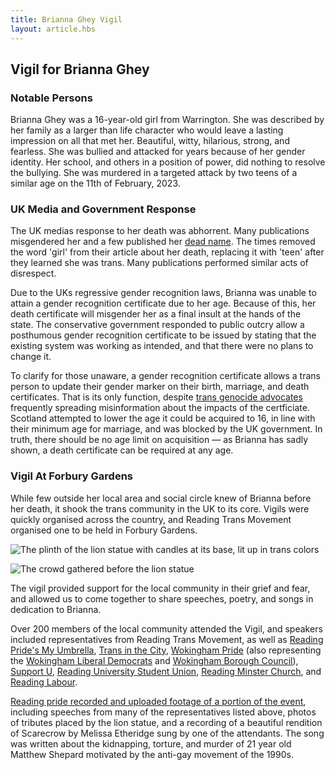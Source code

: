 ```yaml
---
title: Brianna Ghey Vigil
layout: article.hbs
---
```


<section class="article-block">

## Vigil for Brianna Ghey

</section>

<section class="article-block stack">

### Notable Persons

Brianna Ghey was a 16-year-old girl from Warrington. She was described by her
family as a larger than life character who would leave a lasting impression on
all that met her. Beautiful, witty, hilarious, strong, and fearless. She was
bullied and attacked for years because of her gender identity. Her school, and
others in a position of power, did nothing to resolve the bullying. She was
murdered in a targeted attack by two teens of a similar age on the 11th of
February, 2023.

</section>


<section class="article-block stack">

### UK Media and Government Response

The UK medias response to her death was abhorrent. Many publications
misgendered her and a few published her [dead name](/misc/deadname). The
times removed the word 'girl' from their article about her death, replacing it
with 'teen' after they learned she was trans. Many publications performed
similar acts of disrespect.

Due to the UKs regressive gender recognition laws, Brianna was unable to attain
a gender recognition certificate due to her age. Because of this, her death
certificate will misgender her as a final insult at the hands of the state. The
conservative government responded to public outcry allow a posthumous gender
recognition certificate to be issued by stating that the existing system was
working as intended, and that there were no plans to change it.

To clarify for those unaware, a gender recognition certificate allows a trans
person to update their gender marker on their birth, marriage, and death
certificates. That is its only function, despite [trans genocide
advocates](/misc/tga) frequently spreading misinformation about the impacts of
the certficiate. Scotland attempted to lower the age it could be acquired to
16, in line with their minimum age for marriage, and was blocked by the UK
government. In truth, there should be no age limit on acquisition &mdash; as
Brianna has sadly shown, a death certificate can be required at any age.

</section>

<section class="article-block stack">

### Vigil At Forbury Gardens

While few outside her local area and social circle knew of Brianna before her
death, it shook the trans community in the UK to its core. Vigils were quickly
organised across the country, and Reading Trans Movement organised one to be
held in Forbury Gardens.

![The plinth of the lion statue with candles at its base, lit up in trans colors](/images/vigil-statue.jpg)

![The crowd gathered before the lion statue](/images/vigil.jpg)

The vigil provided support for the local community in their grief and fear, and
allowed us to come together to share speeches, poetry, and songs in dedication
to Brianna.

Over 200 members of the local community attended the Vigil, and speakers
included representatives from Reading Trans Movement, as well as [Reading
Pride's My Umbrella][myum], [Trans in the City][titc], [Wokingham
Pride][wpride] (also representing the [Wokingham Liberal Democrats][wld] and
[Wokingham Borough Council][wbc]), [Support U][spu], [Reading University
Student Union][rusu], [Reading Minster Church][rmc], and [Reading Labour][rl].

[Reading pride recorded and uploaded footage of a portion of the
event][vigilvid], including speeches from many of the representatives listed
above, photos of tributes placed by the lion statue, and a recording of a
beautiful rendition of Scarecrow by Melissa Etheridge sung by one of the
attendants. The song was written about the kidnapping, torture, and murder of
21 year old Matthew Shepard motivated by the anti-gay movement of the 1990s.

</section>

[vigilvid]: https://www.youtube.com/watch?v=Wl-cQ8yft6I
[myum]: https://www.myumbrella.org.uk/
[titc]: https://www.transinthecity.co.uk/ 
[wld]: https://www.wokinghamlibdems.org.uk/
[wpride]: https://www.facebook.com/groups/866071167221161/
[wbc]: https://www.wokingham.gov.uk/
[spu]: https://www.supportu.org.uk/
[rusu]: https://www.rusu.co.uk/
[rmc]: https://www.readingminster.org.uk/
[rl]: https://readinglabour.org.uk/
